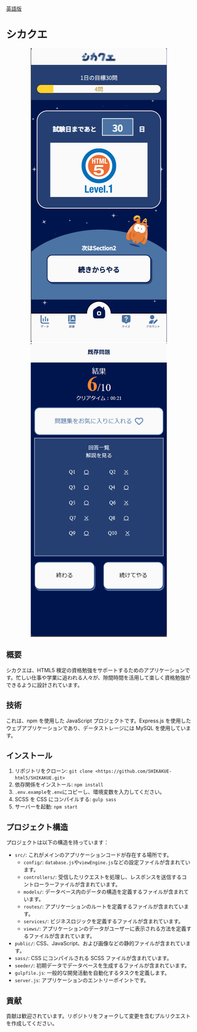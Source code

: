 [英語版](README.en.md)

# シカクエ

<p align="center">
  <img src="src/public/images/readme1.png" width="370" height="797" />
  <img src="src/public/images/readme2.png" width="370" height="797"/>
</p>

## 概要

シカクエは、HTML5 検定の資格勉強をサポートするためのアプリケーションです。忙しい仕事や学業に追われる人々が、隙間時間を活用して楽しく資格勉強ができるように設計されています。

## 技術

これは、npm を使用した JavaScript プロジェクトです。Express.js を使用したウェブアプリケーションであり、データストレージには MySQL を使用しています。

## インストール

1. リポジトリをクローン: `git clone <https://github.com/SHIKAKUE-html5/SHIKAKUE.git>`
2. 依存関係をインストール: `npm install`
3. `.env.example`を`.env`にコピーし、環境変数を入力してください。
4. SCSS を CSS にコンパイルする: `gulp sass`
5. サーバーを起動: `npm start`

## プロジェクト構造

プロジェクトは以下の構造を持っています：

- `src/`: これがメインのアプリケーションコードが存在する場所です。
  - `config/`: `database.js`や`viewEngine.js`などの設定ファイルが含まれています。
  - `controllers/`: 受信したリクエストを処理し、レスポンスを送信するコントローラーファイルが含まれています。
  - `models/`: データベース内のデータの構造を定義するファイルが含まれています。
  - `routes/`: アプリケーションのルートを定義するファイルが含まれています。
  - `services/`: ビジネスロジックを定義するファイルが含まれています。
  - `views/`: アプリケーションのデータがユーザーに表示される方法を定義するファイルが含まれています。
- `public/`: CSS、JavaScript、および画像などの静的ファイルが含まれています。
- `sass/`: CSS にコンパイルされる SCSS ファイルが含まれています。
- `seeder/`: 初期データでデータベースを生成するファイルが含まれています。
- `gulpfile.js`: 一般的な開発活動を自動化するタスクを定義します。
- `server.js`: アプリケーションのエントリーポイントです。

## 貢献

貢献は歓迎されています。リポジトリをフォークして変更を含むプルリクエストを作成してください。

